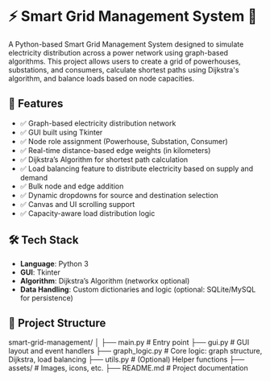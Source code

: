 # ⚡ Smart Grid Management System 🔌

A Python-based Smart Grid Management System designed to simulate electricity distribution across a power network using graph-based algorithms. This project allows users to create a grid of powerhouses, substations, and consumers, calculate shortest paths using Dijkstra's algorithm, and balance loads based on node capacities.

## 🚀 Features

- ✅ Graph-based electricity distribution network
- ✅ GUI built using Tkinter
- ✅ Node role assignment (Powerhouse, Substation, Consumer)
- ✅ Real-time distance-based edge weights (in kilometers)
- ✅ Dijkstra’s Algorithm for shortest path calculation
- ✅ Load balancing feature to distribute electricity based on supply and demand
- ✅ Bulk node and edge addition
- ✅ Dynamic dropdowns for source and destination selection
- ✅ Canvas and UI scrolling support
- ✅ Capacity-aware load distribution logic


## 🛠️ Tech Stack

- **Language**: Python 3
- **GUI**: Tkinter
- **Algorithm**: Dijkstra’s Algorithm (networkx optional)
- **Data Handling**: Custom dictionaries and logic (optional: SQLite/MySQL for persistence)


## 📁 Project Structure

smart-grid-management/
│
├── main.py              # Entry point
├── gui.py               # GUI layout and event handlers
├── graph_logic.py       # Core logic: graph structure, Dijkstra, load balancing
├── utils.py             # (Optional) Helper functions
├── assets/              # Images, icons, etc.
├── README.md            # Project documentation
